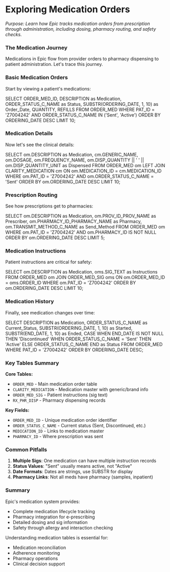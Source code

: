 # Exploring Medication Orders

*Purpose: Learn how Epic tracks medication orders from prescription through administration, including dosing, pharmacy routing, and safety checks.*

### The Medication Journey

Medications in Epic flow from provider orders to pharmacy dispensing to patient administration. Let's trace this journey.

### Basic Medication Orders

Start by viewing a patient's medications:

<example-query description="View current medication orders">
SELECT 
    ORDER_MED_ID,
    DESCRIPTION as Medication,
    ORDER_STATUS_C_NAME as Status,
    SUBSTR(ORDERING_DATE, 1, 10) as Order_Date,
    QUANTITY,
    REFILLS
FROM ORDER_MED
WHERE PAT_ID = 'Z7004242'
  AND ORDER_STATUS_C_NAME IN ('Sent', 'Active')
ORDER BY ORDERING_DATE DESC
LIMIT 10;
</example-query>

### Medication Details

Now let's see the clinical details:

<example-query description="Get medication dosing instructions">
SELECT 
    om.DESCRIPTION as Medication,
    cm.GENERIC_NAME,
    om.DOSAGE,
    om.FREQUENCY_NAME,
    om.DISP_QUANTITY || ' ' || om.DISP_QUANTITY_UNIT as Dispensed
FROM ORDER_MED om
LEFT JOIN CLARITY_MEDICATION cm ON om.MEDICATION_ID = cm.MEDICATION_ID
WHERE om.PAT_ID = 'Z7004242'
  AND om.ORDER_STATUS_C_NAME = 'Sent'
ORDER BY om.ORDERING_DATE DESC
LIMIT 10;
</example-query>

### Prescription Routing

See how prescriptions get to pharmacies:

<example-query description="View pharmacy and prescriber information">
SELECT 
    om.DESCRIPTION as Medication,
    om.PROV_ID_PROV_NAME as Prescriber,
    om.PHARMACY_ID_PHARMACY_NAME as Pharmacy,
    om.TRANSMIT_METHOD_C_NAME as Send_Method
FROM ORDER_MED om
WHERE om.PAT_ID = 'Z7004242'
  AND om.PHARMACY_ID IS NOT NULL
ORDER BY om.ORDERING_DATE DESC
LIMIT 5;
</example-query>

### Medication Instructions

Patient instructions are critical for safety:

<example-query description="Get patient sig instructions">
SELECT 
    om.DESCRIPTION as Medication,
    oms.SIG_TEXT as Instructions
FROM ORDER_MED om
JOIN ORDER_MED_SIG oms ON om.ORDER_MED_ID = oms.ORDER_ID
WHERE om.PAT_ID = 'Z7004242'
ORDER BY om.ORDERING_DATE DESC
LIMIT 10;
</example-query>

### Medication History

Finally, see medication changes over time:

<example-query description="Track medication status changes">
SELECT 
    DESCRIPTION as Medication,
    ORDER_STATUS_C_NAME as Current_Status,
    SUBSTR(ORDERING_DATE, 1, 10) as Started,
    SUBSTR(END_DATE, 1, 10) as Ended,
    CASE 
        WHEN END_DATE IS NOT NULL THEN 'Discontinued'
        WHEN ORDER_STATUS_C_NAME = 'Sent' THEN 'Active'
        ELSE ORDER_STATUS_C_NAME
    END as Status
FROM ORDER_MED
WHERE PAT_ID = 'Z7004242'
ORDER BY ORDERING_DATE DESC;
</example-query>

### Key Tables Summary

**Core Tables:**
- `ORDER_MED` - Main medication order table
- `CLARITY_MEDICATION` - Medication master with generic/brand info
- `ORDER_MED_SIG` - Patient instructions (sig text)
- `RX_PHR_DISP` - Pharmacy dispensing records

**Key Fields:**
- `ORDER_MED_ID` - Unique medication order identifier
- `ORDER_STATUS_C_NAME` - Current status (Sent, Discontinued, etc.)
- `MEDICATION_ID` - Links to medication master
- `PHARMACY_ID` - Where prescription was sent

### Common Pitfalls

1. **Multiple Sigs**: One medication can have multiple instruction records
2. **Status Values**: "Sent" usually means active, not "Active"
3. **Date Formats**: Dates are strings, use SUBSTR for display
4. **Pharmacy Links**: Not all meds have pharmacy (samples, inpatient)

### Summary

Epic's medication system provides:
- Complete medication lifecycle tracking
- Pharmacy integration for e-prescribing
- Detailed dosing and sig information
- Safety through allergy and interaction checking

Understanding medication tables is essential for:
- Medication reconciliation
- Adherence monitoring
- Pharmacy operations
- Clinical decision support